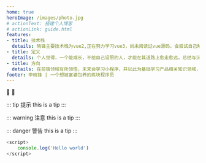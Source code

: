 ```yaml
---
home: true
heroImage: /images/photo.jpg
# actionText: 搭建个人博客
# actionLink: guide.html
features:
- title: 技术栈
  details: 晓锋主要技术栈为vue2,正在努力学习vue3，尚未阅读过vue源码，会尝试自己解读源码，理解其编程思想与方法。常用UI组件库为elementUI,并以此为出发点学习包括elementPlus、ant-design等组件库，并以所学，尝试在此建立自己常用组件库
- title: 定义
  details: 个人觉得，一个能成长，不给自己设限的人，才能在其道路上愈走愈远，总结与沉淀过去，立足与专注现在，才有资格展望与期待未来。投身于it行业，不仅仅需要过硬的技术支持，在与pm、后端、客户、架构沟通，理解需求，分配时间，分析自身技术去满足业务需求的过程同样重要，而不是一味埋头敲代码，才能成长，才能成为行业'前端'。所以不必把自己局限在前端，或许你才是天生的领导者呢~
- title: 方向
  details: 在前端领域有所领悟，未来会学习小程序，并以此为基础学习产品相关知识领域，并逐渐向业务方面，即产品经理方面过渡，当然，前端架构师更是长远目标，每个it从业者都会为自己完成的作品感到骄傲！
footer: 李晓锋 | 一个想被富婆包养的练块程序员
---
```


:tada: :100:

::: tip 提示
this is a tip
:::

::: warning 注意
this is a tip
:::

::: danger 警告
this is a tip
:::

``` js
<script>
	console.log('Hello world')
</script>
```